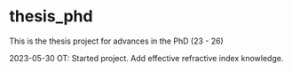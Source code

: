 # thesis_phd
This is the thesis project for advances in the PhD (23 - 26)

2023-05-30 OT: Started project. Add effective refractive index knowledge.
